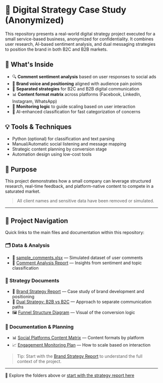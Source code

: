 # 🎯 Digital Strategy Case Study (Anonymized)

This repository presents a real-world digital strategy project executed for a small service-based business, anonymized for confidentiality. It combines user research, AI-based sentiment analysis, and dual messaging strategies to position the brand in both B2C and B2B markets.

## 📁 What's Inside

- 🔍 **Comment sentiment analysis** based on user responses to social ads
- 🧠 **Brand voice and positioning** aligned with audience pain points
- 🧭 **Separated strategies** for B2C and B2B digital communication
- 📊 **Content format matrix** across platforms (Facebook, LinkedIn, Instagram, WhatsApp)
- 🔄 **Monitoring logic** to guide scaling based on user interaction
- 🧪 AI-enhanced classification for fast categorization of concerns

## 💡 Tools & Techniques

- Python (optional) for classification and text parsing
- Manual/Automatic social listening and message mapping
- Strategic content planning by conversion stage
- Automation design using low-cost tools

## 🚀 Purpose

This project demonstrates how a small company can leverage structured research, real-time feedback, and platform-native content to compete in a saturated market.

> All client names and sensitive data have been removed or simulated.

---

## 🔗 Project Navigation

Quick links to the main files and documentation within this repository:

### 🗂️ Data & Analysis
- 📄 [sample_comments.xlsx](./Data/sample_comments.xlsx) — Simulated dataset of user comments  
- 📝 [Comment Analysis Report](./Analysis/comment_analysis_report.md) — Insights from sentiment and topic classification  

### 🧠 Strategy Documents
- 📝 [Brand Strategy Report](./Strategy/brand_strategy_report.md) — Case study of brand development and positioning  
- 🧭 [Dual Strategy: B2B vs B2C](./Strategy/dual_strategy_structure.md) — Approach to separate communication paths  
- 🖼️ [Funnel Structure Diagram](./Strategy/funnel_structure_diagram.png) — Visual of the conversion logic  

### 📘 Documentation & Planning
- 📊 [Social Platforms Content Matrix](./Docs/social_platforms_matrix.md) — Content formats by platform  
- 📈 [Engagement Monitoring Plan](./Docs/engagement_monitoring_plan.md) — How to scale based on interaction  

> Tip: Start with the [Brand Strategy Report](./strategy/brand_strategy_report.md) to understand the full context of the project.

---


📁 Explore the folders above or [start with the strategy report here](strategy/brand_strategy_report.md)
